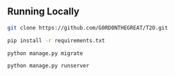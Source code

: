 

## Running Locally

```bash
git clone https://github.com/G0RD0NTHEGREAT/T2O.git
```

```bash
pip install -r requirements.txt
```

```bash
python manage.py migrate
```

```bash
python manage.py runserver
```
